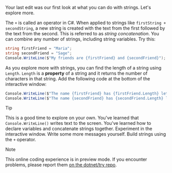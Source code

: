 Your last edit was our first look at what you can do with strings. Let's explore more.

The `+` is called an operator in C#. When applied to strings like `firstString + secondString`, a new string is created with the text from the first followed by the text from the second. This is referred to as *string concatenation*. You can combine any number of strings, including string variables.  Try this:

```csharp
string firstFriend = "Maria";
string secondFriend = "Sage";
Console.WriteLine($"My friends are {firstFriend} and {secondFriend}");
```

As you explore more with strings, you can find the length of a string using `Length`. `Length` is a **property** of a string and it returns the number of characters in that string. Add the following code at the bottom of the interactive window:

```csharp
Console.WriteLine($"The name {firstFriend} has {firstFriend.Length} letters.");
Console.WriteLine($"The name {secondFriend} has {secondFriend.Length} letters.");
```

> [!TIP]
> This is a good time to explore on your own. You've learned that `Console.WriteLine()`
> writes text to the screen. You've learned how to declare variables and
> concatenate strings together. Experiment in the interactive window. Write
> some more messages yourself. Build strings using the `+` operator.

> [!NOTE]
> This online coding experience is in preview mode. If you encounter problems, please report them [on the dotnet/try repo](https://github.com/dotnet/try/issues).